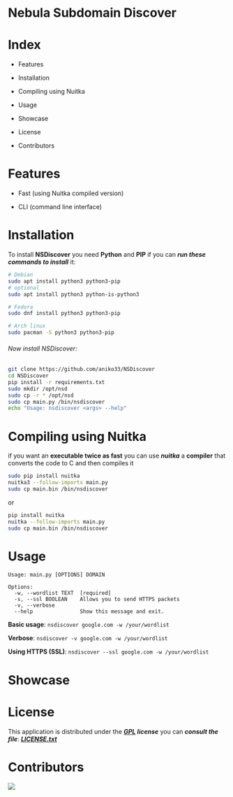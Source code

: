 # Nebula Subdomain Discover

# Index

- Features

- Installation

- Compiling using Nuitka

- Usage

- Showcase

- License

- Contributors

# Features

- Fast (using Nuitka compiled version)

- CLI (command line interface)

# Installation

To install **NSDiscover** you need **Python** and **PIP** if you can ***run these commands to install*** it:

```bash
# Debian
sudo apt install python3 python3-pip
# optional 
sudo apt install python3 python-is-python3

# Fedora
sudo dnf install python3 python3-pip

# Arch linux
sudo pacman -S python3 python3-pip
```

###### Now install NSDiscover:

```bash
git clone https://github.com/aniko33/NSDiscover
cd NSDiscover
pip install -r requirements.txt 
sudo mkdir /opt/nsd
sudo cp -r * /opt/nsd
sudo cp main.py /bin/nsdiscover
echo "Usage: nsdiscover <args> --help"
```

# Compiling using Nuitka

if you want an **executable twice as fast** you can use ***nuitka*** a **compiler** that converts the code to C and then compiles it

```bash
sudo pip install nuitka
nuitka3 --follow-imports main.py
sudo cp main.bin /bin/nsdiscover 
```

or

```bash
pip install nuitka
nuitka --follow-imports main.py
sudo cp main.bin /bin/nsdiscover 
```

# Usage

```
Usage: main.py [OPTIONS] DOMAIN

Options:
  -w, --wordlist TEXT  [required]
  -s, --ssl BOOLEAN    Allows you to send HTTPS packets
  -v, --verbose
  --help               Show this message and exit.
```

**Basic usage**: `nsdiscover google.com -w /your/wordlist`

**Verbose**: `nsdiscover -v google.com -w /your/wordlist`

**Using HTTPS (SSL)**: `nsdiscover --ssl google.com -w /your/wordlist`

# Showcase

# License

This application is distributed under the ***[GPL](https://it.wikipedia.org/wiki/GNU_General_Public_License) license*** you can ***consult the file***: ***[LICENSE.txt](LICENSE.txt)***

# Contributors

<a href="https://github.com/aniko33/Charles-CSEC/graphs/contributors">
  <img src="https://contributors-img.web.app/image?repo=aniko33/Charles-CSEC"/>
</a>
